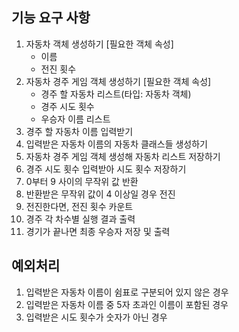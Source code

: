 ## 기능 요구 사항

1. 자동차 객체 생성하기
   [필요한 객체 속성]
   - 이름
   - 전진 횟수
2. 자동차 경주 게임 객체 생성하기
   [필요한 객체 속성]
   - 경주 할 자동차 리스트(타입: 자동차 객체)
   - 경주 시도 횟수
   - 우승자 이름 리스트
3. 경주 할 자동차 이름 입력받기
4. 입력받은 자동차 이름의 자동차 클래스들 생성하기
5. 자동차 경주 게임 객체 생성해 자동차 리스트 저장하기
6. 경주 시도 횟수 입력받아 시도 횟수 저장하기
7. 0부터 9 사이의 무작위 값 반환
8. 반환받은 무작위 값이 4 이상일 경우 전진
9. 전진한다면, 전진 횟수 카운트
10. 경주 각 차수별 실행 결과 출력 
11. 경기가 끝나면 최종 우승자 저장 및 출력

## 예외처리
1. 입력받은 자동차 이름이 쉼표로 구분되어 있지 않은 경우
2. 입력받은 자동차 이름 중 5자 초과인 이름이 포함된 경우
3. 입력받은 시도 횟수가 숫자가 아닌 경우